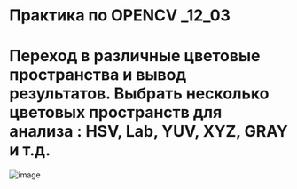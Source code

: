 # Практика по OPENCV _12_03
# Переход в различные цветовые пространства и вывод результатов. Выбрать несколько цветовых пространств для анализа : HSV, Lab, YUV, XYZ, GRAY и т.д.
![image](https://github.com/leha123456789/PRACTIC_OPENCV_12_03/assets/19330391/5e301d4b-d9ce-493d-9a83-581b1f5c6e26)

